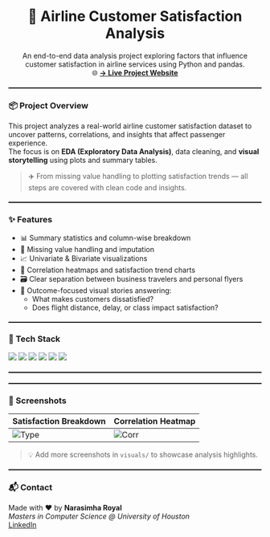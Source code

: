 <h1 align="center">🛫 Airline Customer Satisfaction Analysis</h1>

<p align="center">
An end-to-end data analysis project exploring factors that influence customer satisfaction in airline services using Python and pandas.
<br />
🌐 <a href="[https://airline-satisfaction.netlify.app/](https://acsa1.netlify.app/)" target="_blank"><strong>→ Live Project Website</strong></a>
</p>


<hr style="border: none; border-top: 1px solid #000; height: 1px; margin: 20px 0;" />

### 📦 Project Overview

This project analyzes a real-world airline customer satisfaction dataset to uncover patterns, correlations, and insights that affect passenger experience.  
The focus is on **EDA (Exploratory Data Analysis)**, data cleaning, and **visual storytelling** using plots and summary tables.

> ✈️ From missing value handling to plotting satisfaction trends — all steps are covered with clean code and insights.

<hr style="border: none; border-top: 1px solid #000; height: 1px; margin: 20px 0;" />

### ✨ Features

- 📊 Summary statistics and column-wise breakdown  
- 🧹 Missing value handling and imputation  
- 📈 Univariate & Bivariate visualizations  
- 🧠 Correlation heatmaps and satisfaction trend charts  
- 🗃️ Clear separation between business travelers and personal flyers  
- 🎯 Outcome-focused visual stories answering:  
  - What makes customers dissatisfied?
  - Does flight distance, delay, or class impact satisfaction?

<hr style="border: none; border-top: 1px solid #000; height: 1px; margin: 20px 0;" />

### 🧰 Tech Stack

<div align="left">
  <img src="https://img.shields.io/badge/Python-3776AB?style=for-the-badge&logo=python&logoColor=white" />
  <img src="https://img.shields.io/badge/Pandas-150458?style=for-the-badge&logo=pandas&logoColor=white" />
  <img src="https://img.shields.io/badge/Matplotlib-3776AB?style=for-the-badge&logo=matplotlib&logoColor=white" />
  <img src="https://img.shields.io/badge/Seaborn-5A5AAD?style=for-the-badge" />
  <img src="https://img.shields.io/badge/Jupyter-F37626?style=for-the-badge&logo=jupyter&logoColor=white" />
  <img src="https://img.shields.io/badge/Tableau-F37626?style=for-the-badge&logo=tableau&logoColor=white" />
</div>

<hr style="border: none; border-top: 1px solid #000; height: 1px; margin: 20px 0;" />


<hr style="border: none; border-top: 1px solid #000; height: 1px; margin: 20px 0;" />

### 📸 Screenshots

| Satisfaction Breakdown | Correlation Heatmap |
|------------------------|---------------------|
| ![Type](visuals/satisfaction_by_type.png) | ![Corr](visuals/correlation_heatmap.png) |

> 💡 Add more screenshots in `visuals/` to showcase analysis highlights.

<hr style="border: none; border-top: 1px solid #000; height: 1px; margin: 20px 0;" />

### 📬 Contact

Made with ❤️ by **Narasimha Royal**  
_Masters in Computer Science @ University of Houston_  
[LinkedIn](https://www.linkedin.com/in/narasimha31)


